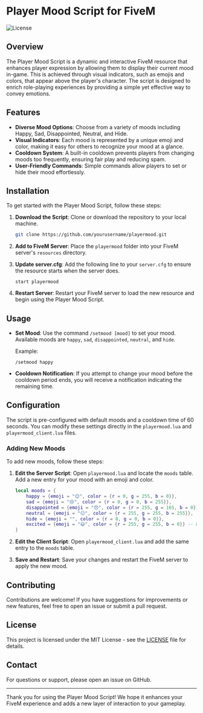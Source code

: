 # Player Mood Script for FiveM

![License](https://img.shields.io/badge/license-MIT-blue.svg)

## Overview

The Player Mood Script is a dynamic and interactive FiveM resource that enhances player expression by allowing them to display their current mood in-game. This is achieved through visual indicators, such as emojis and colors, that appear above the player's character. The script is designed to enrich role-playing experiences by providing a simple yet effective way to convey emotions.

## Features

- **Diverse Mood Options**: Choose from a variety of moods including Happy, Sad, Disappointed, Neutral, and Hide.
- **Visual Indicators**: Each mood is represented by a unique emoji and color, making it easy for others to recognize your mood at a glance.
- **Cooldown System**: A built-in cooldown prevents players from changing moods too frequently, ensuring fair play and reducing spam.
- **User-Friendly Commands**: Simple commands allow players to set or hide their mood effortlessly.

## Installation

To get started with the Player Mood Script, follow these steps:

1. **Download the Script**: Clone or download the repository to your local machine.

   ```bash
   git clone https://github.com/yourusername/playermood.git
   ```

2. **Add to FiveM Server**: Place the `playermood` folder into your FiveM server's `resources` directory.

3. **Update server.cfg**: Add the following line to your `server.cfg` to ensure the resource starts when the server does.

   ```plaintext
   start playermood
   ```

4. **Restart Server**: Restart your FiveM server to load the new resource and begin using the Player Mood Script.

## Usage

- **Set Mood**: Use the command `/setmood [mood]` to set your mood. Available moods are `happy`, `sad`, `disappointed`, `neutral`, and `hide`.

  Example:
  ```plaintext
  /setmood happy
  ```

- **Cooldown Notification**: If you attempt to change your mood before the cooldown period ends, you will receive a notification indicating the remaining time.

## Configuration

The script is pre-configured with default moods and a cooldown time of 60 seconds. You can modify these settings directly in the `playermood.lua` and `playermood_client.lua` files.

### Adding New Moods

To add new moods, follow these steps:

1. **Edit the Server Script**: Open `playermood.lua` and locate the `moods` table. Add a new entry for your mood with an emoji and color.

   ```lua
   local moods = {
       happy = {emoji = "😊", color = {r = 0, g = 255, b = 0}},
       sad = {emoji = "😢", color = {r = 0, g = 0, b = 255}},
       disappointed = {emoji = "😞", color = {r = 255, g = 165, b = 0}},
       neutral = {emoji = "😐", color = {r = 255, g = 255, b = 255}},
       hide = {emoji = "", color = {r = 0, g = 0, b = 0}},
       excited = {emoji = "😃", color = {r = 255, g = 255, b = 0}} -- New mood example
   }
   ```

2. **Edit the Client Script**: Open `playermood_client.lua` and add the same entry to the `moods` table.

3. **Save and Restart**: Save your changes and restart the FiveM server to apply the new mood.

## Contributing

Contributions are welcome! If you have suggestions for improvements or new features, feel free to open an issue or submit a pull request.


## License

This project is licensed under the MIT License - see the [LICENSE](LICENSE) file for details.

## Contact

For questions or support, please open an issue on GitHub.

---

Thank you for using the Player Mood Script! We hope it enhances your FiveM experience and adds a new layer of interaction to your gameplay.